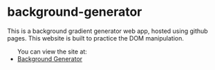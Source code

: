 # background-generator
<p> This is a background gradient generator web app, hosted using github pages. This website is built to practice the DOM manipulation.</p>
<ul> You can view the site at: 
  <li> <a href = "https://saralatif99.github.io/background-generator/ " target = "_blank" > Background Generator </a></li>
  </ul>
